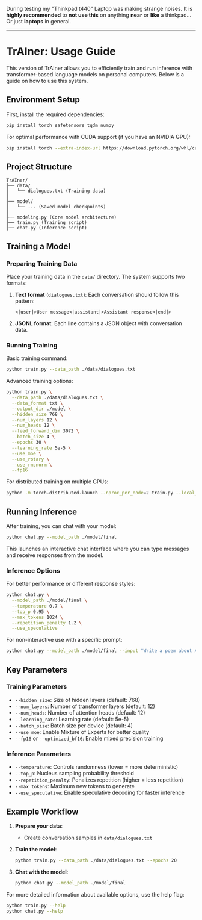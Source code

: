 During testing my "Thinkpad t440" Laptop was making strange noises. It is **highly recommended** to **not use this** on anything **near** or **like** a thinkpad... Or just **laptops** in general.

---

# TrAIner: Usage Guide

This version of TrAIner allows you to efficiently train and run inference with transformer-based language models on personal computers. Below is a guide on how to use this system.

## Environment Setup

First, install the required dependencies:

```bash
pip install torch safetensors tqdm numpy
```

For optimal performance with CUDA support (if you have an NVIDIA GPU):

```bash
pip install torch --extra-index-url https://download.pytorch.org/whl/cu118
```

## Project Structure

```
TrAIner/
├── data/ 
│   └── dialogues.txt (Training data)
│
├── model/ 
│   └── ... (Saved model checkpoints)
│
├── modeling.py (Core model architecture)
├── train.py (Training script)
├── chat.py (Inference script)
```

## Training a Model

### Preparing Training Data

Place your training data in the `data/` directory. The system supports two formats:

1. **Text format** (`dialogues.txt`): Each conversation should follow this pattern:
   ```
   <|user|>User message<|assistant|>Assistant response<|end|>
   ```

2. **JSONL format**: Each line contains a JSON object with conversation data.

### Running Training

Basic training command:

```bash
python train.py --data_path ./data/dialogues.txt
```

Advanced training options:

```bash
python train.py \
  --data_path ./data/dialogues.txt \
  --data_format txt \
  --output_dir ./model \
  --hidden_size 768 \
  --num_layers 12 \
  --num_heads 12 \
  --feed_forward_dim 3072 \
  --batch_size 4 \
  --epochs 30 \
  --learning_rate 5e-5 \
  --use_moe \
  --use_rotary \
  --use_rmsnorm \
  --fp16
```

For distributed training on multiple GPUs:

```bash
python -m torch.distributed.launch --nproc_per_node=2 train.py --local_rank=0
```

## Running Inference

After training, you can chat with your model:

```bash
python chat.py --model_path ./model/final
```

This launches an interactive chat interface where you can type messages and receive responses from the model.

### Inference Options

For better performance or different response styles:

```bash
python chat.py \
  --model_path ./model/final \
  --temperature 0.7 \
  --top_p 0.95 \
  --max_tokens 1024 \
  --repetition_penalty 1.2 \
  --use_speculative
```

For non-interactive use with a specific prompt:

```bash
python chat.py --model_path ./model/final --input "Write a poem about AI"
```

## Key Parameters

### Training Parameters

- `--hidden_size`: Size of hidden layers (default: 768)
- `--num_layers`: Number of transformer layers (default: 12)
- `--num_heads`: Number of attention heads (default: 12)
- `--learning_rate`: Learning rate (default: 5e-5)
- `--batch_size`: Batch size per device (default: 4)
- `--use_moe`: Enable Mixture of Experts for better quality
- `--fp16` or `--optimized_bf16`: Enable mixed precision training

### Inference Parameters

- `--temperature`: Controls randomness (lower = more deterministic)
- `--top_p`: Nucleus sampling probability threshold
- `--repetition_penalty`: Penalizes repetition (higher = less repetition)
- `--max_tokens`: Maximum new tokens to generate
- `--use_speculative`: Enable speculative decoding for faster inference

## Example Workflow

1. **Prepare your data**:
   - Create conversation samples in `data/dialogues.txt`

2. **Train the model**:
   ```bash
   python train.py --data_path ./data/dialogues.txt --epochs 20
   ```

3. **Chat with the model**:
   ```bash
   python chat.py --model_path ./model/final
   ```

For more detailed information about available options, use the help flag:
```bash
python train.py --help
python chat.py --help
```
